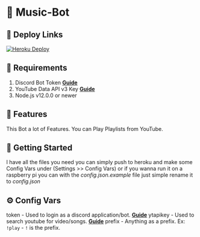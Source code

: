# 🤖 Music-Bot

## 🔎 Deploy Links
[![Heroku Deploy](https://www.herokucdn.com/deploy/button.svg)](https://heroku.com/deploy?template=https://github.com/DarkThunder99/Music-Bot)

## 🔎 Requirements

1. Discord Bot Token **[Guide](https://discordjs.guide/preparations/setting-up-a-bot-application.html#creating-your-bot)**
2. YouTube Data API v3 Key **[Guide](https://developers.google.com/youtube/v3/getting-started)**
3. Node.js v12.0.0 or newer

## 📝 Features
This Bot a lot of Features.
You can Play Playlists from YouTube.

## 🚀 Getting Started
I have all the files you need you can simply push to heroku and make some Config Vars under (Settings >> Config Vars)
or if you wanna run it on a raspberry pi you can with the *config.json.example* file just simple rename it to *config.json*

## ⚙️ Config Vars
token - Used to login as a discord application/bot. **[Guide](https://discordjs.guide/preparations/setting-up-a-bot-application.html#creating-your-bot)**
ytapikey - Used to search youtube for video/songs. **[Guide](https://developers.google.com/youtube/v3/getting-started)**
prefix - Anything as a prefix. Ex: `!play` - `!` is the prefix.